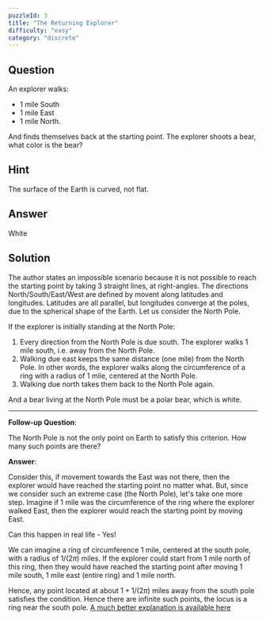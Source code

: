 ```yaml
---
puzzleId: 3
title: "The Returning Explorer"
difficulty: "easy"
category: "discrete"
---
```


## Question
An explorer walks:
* 1 mile South
* 1 mile East
* 1 mile North. 

And finds themselves back at the starting point. The explorer shoots a bear, what color is the bear?

## Hint
The surface of the Earth is curved, not flat.

## Answer
White

## Solution
The author states an impossible scenario because it is not possible to reach the starting point by taking 3 straight lines, at right-angles.
The directions North/South/East/West are defined by movent along latitudes and longitudes. Latitudes are all parallel, but longitudes converge at the poles, due to the spherical shape of the Earth. Let us consider the North Pole.

If the explorer is initially standing at the North Pole:

1. Every direction from the North Pole is due south. The explorer walks 1 mile south, i.e. away from the North Pole.
2. Walking due east keeps the same distance (one mile) from the North Pole. In other words, the explorer walks along the circumference of a ring with a radius of 1 mile, centered at the North Pole.
3. Walking due north takes them back to the North Pole again.

And a bear living at the North Pole must be a polar bear, which is white.

---

**Follow-up Question**:

The North Pole is not the only point on Earth to satisfy this criterion. How many such points are there? 

**Answer**:

Consider this, if movement towards the East was not there, then the explorer would have reached the starting point no matter what. But, since we consider such an extreme case (the North Pole), let's take one more step. Imagine if 1 mile was the circumference of the ring where the explorer walked East, then the explorer would reach the starting point by moving East.

Can this happen in real life - Yes!

We can imagine a ring of circumference 1 mile, centered at the south pole, with a radius of $1/(2 \pi)$ miles. If the explorer could start from 1 mile north of this ring, then they would have reached the starting point after moving 1 mile south, 1 mile east (entire ring) and 1 mile north.

Hence, any point located at about $1 + 1/(2 \pi)$ miles away from the south pole satisfies the condition. Hence there are infinite such points, the locus is a ring near the south pole. [A much better explanation is available here](https://mindyourdecisions.com/blog/2011/02/22/one-mile-south-one-mile-east-one-mile-north-a-classic-puzzle)

